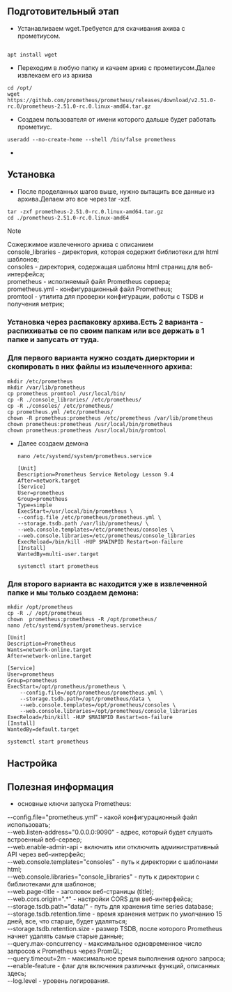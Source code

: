 ## 
## Подготовительный этап
- Устанавливаем wget.Требуется для скачивания ахива с прометиусом.
```

```
```
apt install wget
```
- Переходим в любую папку и качаем архив с прометиусом.Далее извлекаем его из архива
```
cd /opt/
wget https://github.com/prometheus/prometheus/releases/download/v2.51.0-rc.0/prometheus-2.51.0-rc.0.linux-amd64.tar.gz
```
- Создаем пользователя от имени которого дальше будет работать прометиус.
 ```
 useradd --no-create-home --shell /bin/false prometheus
 ```
- 
## Установка
- После проделанных шагов выше, нужно вытащить все данные из архива.Делаем это все через tar -xzf.
```
tar -zxf prometheus-2.51.0-rc.0.linux-amd64.tar.gz
cd ./prometheus-2.51.0-rc.0.linux-amd64
```

> [!NOTE]  
> Сожержимое извлеченного архива с описанием  
> console_libraries - директория, которая содержит библиотеки для html шаблонов;  
> consoles - директория, содержащая шаблоны html страниц для веб-интерфейса;   
> prometheus - исполняемый файл Prometheus сервера;  
> prometheus.yml - конфигурационный файл Prometheus;  
> promtool - утилита для проверки конфигурации, работы с TSDB и получения метрик;  

### Установка через распаковку архива.Есть 2 варианта - распихиватьв се по своим папкам или все держать в 1 папке и запусать от туда. 

### Для первого варианта нужно создать диерктории и скопировать в них файлы из изылеченного архива:
```
mkdir /etc/prometheus
mkdir /var/lib/prometheus
cp prometheus promtool /usr/local/bin/
cp -R ./console_libraries/ /etc/prometheus/
cp -R ./consoles/ /etc/prometheus/
cp prometheus.yml /etc/prometheus/
chown -R prometheus:prometheus /etc/prometheus /var/lib/prometheus
chown prometheus:prometheus /usr/local/bin/prometheus
chown prometheus:prometheus /usr/local/bin/promtool
```
 - Далее создаем демона
   ```
   nano /etc/systemd/system/prometheus.service

   [Unit] 
   Description=Prometheus Service Netology Lesson 9.4 
   After=network.target 
   [Service] 
   User=prometheus 
   Group=prometheus 
   Type=simple 
   ExecStart=/usr/local/bin/prometheus \ 
   --config.file /etc/prometheus/prometheus.yml \ 
   --storage.tsdb.path /var/lib/prometheus/ \ 
   --web.console.templates=/etc/prometheus/consoles \ 
   --web.console.libraries=/etc/prometheus/console_libraries 
   ExecReload=/bin/kill -HUP $MAINPID Restart=on-failure 
   [Install] 
   WantedBy=multi-user.target

   systemctl start prometheus
   ```
### Для второго варианта вс находится уже в извлеченной папке и мы только создаем демона:
   ```
   mkdir /opt/prometheus
   cp -R ./ /opt/prometheus
   chown  prometheus:prometheus -R /opt/prometheus/
   nano /etc/systemd/system/prometheus.service
   
   [Unit]
   Description=Prometheus
   Wants=network-online.target
   After=network-online.target
   
   [Service]
   User=prometheus
   Group=prometheus
   ExecStart=/opt/prometheus/prometheus \
       --config.file=/opt/prometheus/prometheus.yml \
       --storage.tsdb.path=/opt/prometheus/data \
       --web.console.templates=/opt/prometheus/consoles \
       --web.console.libraries=/opt/prometheus/console_libraries
   ExecReload=/bin/kill -HUP $MAINPID Restart=on-failure 
   [Install]
   WantedBy=default.target
  
   systemctl start prometheus
   ```

## Настройка  

## Полезная информация  

- основные ключи запуска Prometheus:  
 
 --config.file="prometheus.yml" - какой конфигурационный файл использовать;  
 --web.listen-address="0.0.0.0:9090" - адрес, который будет слушать встроенный веб-сервер;  
 --web.enable-admin-api - включить или отключить административный API через веб-интерфейс;  
 --web.console.templates="consoles" - путь к директории с шаблонами html;  
 --web.console.libraries="console_libraries" - путь к директории с библиотеками для шаблонов;  
 --web.page-title - заголовок веб-страницы (title);  
 --web.cors.origin=".*" - настройки CORS для веб-интерфейса;  
 --storage.tsdb.path="data/" - путь для хранения time series database;  
 --storage.tsdb.retention.time - время хранения метрик по умолчанию 15 дней, все, что старше, будет удаляться;  
 --storage.tsdb.retention.size - размер TSDB, после которого Prometheus начнет удалять самые старые данные;  
 --query.max-concurrency - максимальное одновременное число запросов к Prometheus через PromQL;  
 --query.timeout=2m - максимальное время выполнения одного запроса;  
 --enable-feature - флаг для включения различных функций, описанных здесь;  
 --log.level - уровень логирования.  

